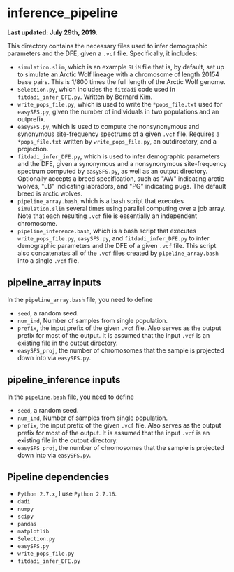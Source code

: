 # inference_pipeline

**Last updated: July 29th, 2019.**

This directory contains the necessary files used to infer demographic parameters and the DFE, given a `.vcf` file. Specifically, it includes:
*  `simulation.slim`, which is an example `SLiM` file that is, by default, set up to simulate an Arctic Wolf lineage with a chromosome of length 20154 base pairs. This is 1/800 times the full length of the Arctic Wolf genome.
*  `Selection.py`, which includes the `fitdadi` code used in `fitdadi_infer_DFE.py`. Written by Bernard Kim.
*  `write_pops_file.py`, which is used to write the `*pops_file.txt` used for `easySFS.py`, given the number of individuals in two populations and an outprefix.
*  `easySFS.py`, which is used to compute the nonsynonymous and synonymous site-frequency spectrums of a given `.vcf` file. Requires a `*pops_file.txt` written by `write_pops_file.py`, an outdirectory, and a projection.
*  `fitdadi_infer_DFE.py`, which is used to infer demographic parameters and the DFE, given a synonymous and a nonsynonymous site-frequency spectrum computed by `easySFS.py`, as well as an output directory. Optionally accepts a breed specification, such as "AW" indicating arctic wolves, "LB" indicating labradors, and "PG" indicating pugs. The default breed is arctic wolves.
*  `pipeline_array.bash`, which is a bash script that executes `simulation.slim` several times using parallel computing over a job array. Note that each resulting `.vcf` file is essentially an independent chromosome.
*  `pipeline_inference.bash`, which is a bash script that executes `write_pops_file.py`, `easySFS.py`, and `fitdadi_infer_DFE.py` to infer demographic parameters and the DFE of a given `.vcf` file. This script also concatenates all of the `.vcf` files created by `pipeline_array.bash` into a single `.vcf` file.

## pipeline_array inputs
In the `pipeline_array.bash` file, you need to define
*  `seed`, a random seed.
*  `num_ind`, Number of samples from single population.
*  `prefix`, the input prefix of the given `.vcf` file. Also serves as the output prefix for most of the output. It is assumed that the input `.vcf` is an existing file in the output directory.
*  `easySFS_proj`, the number of chromosomes that the sample is projected down into via `easySFS.py`.

## pipeline_inference inputs
In the `pipeline.bash` file, you need to define
*  `seed`, a random seed.
*  `num_ind`, Number of samples from single population.
*  `prefix`, the input prefix of the given `.vcf` file. Also serves as the output prefix for most of the output. It is assumed that the input `.vcf` is an existing file in the output directory.
*  `easySFS_proj`, the number of chromosomes that the sample is projected down into via `easySFS.py`.

## Pipeline dependencies
*  `Python 2.7.x`, I use `Python 2.7.16`.
*  `dadi`
*  `numpy`
*  `scipy`
*  `pandas`
*  `matplotlib`
*  `Selection.py`
*  `easySFS.py`
*  `write_pops_file.py`
*  `fitdadi_infer_DFE.py`
